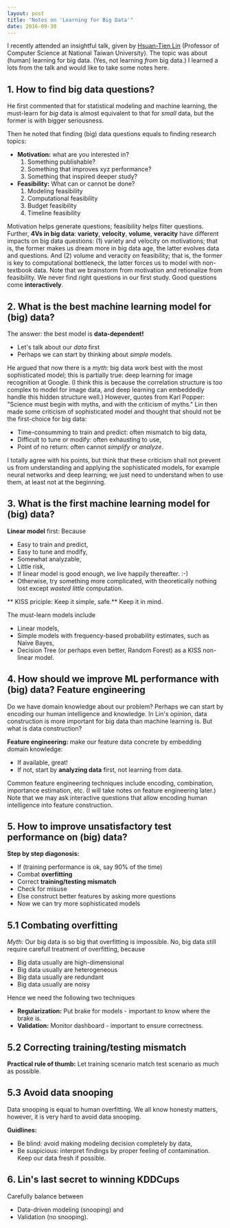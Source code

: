 ```yaml
---
layout: post
title: "Notes on 'Learning for Big Data'"
date: 2016-09-30
---
```


I recently attended an insightful talk, given by [Hsuan-Tien Lin](http://www.csie.ntu.edu.tw/~htlin/) (Professor of Computer Science at National Taiwan University). The topic was about (human) learning for big data. (Yes, not learning *from* big data.) I learned a lots from the talk and would like to take some notes here.

## 1. How to find big data questions?

He first commented that for statistical modeling and machine learning, the must-learn for *big* data is almost equivalent to that for *small* data, but the former is with bigger seriousness.

Then he noted that finding (big) data questions equals to finding research topics:
- **Motivation:** what are you interested in?
    1. Something publishable?
    2. Something that improves xyz performance?
    3. Something that inspired deeper study?
- **Feasibility:** What can or cannot be done?
    1. Modeling feasibility
    2. Computational feasibility
    3. Budget feasibility
    4. Timeline feasibility

Motivation helps generate questions; feasibility helps filter questions. Further, **4Vs in big data**: **variety**, **velocity**, **volume**, **veracity** have different impacts on big data questions: (1) variety and velocity on motivations; that is, the former makes us dream more in big data age, the latter evolves data and questions. And (2) volume and veracity on feasibility; that is, the former is key to computational bottleneck, the latter forces us to model with non-textbook data. Note that we brainstorm from motivation and retionalize from feasibility. We never find right questions in our first study. Good questions come **interactively**.

## 2. What is the best machine learning model for (big) data?

The answer: the best model is **data-dependent!**
- Let's talk about our *data* first
- Perhaps we can start by thinking about *simple* models.

He argued that now there is a *myth*: big data work best with the most sophisticated model; this is partially true: deep learning for image recognition at Google. (I think this is because the correlation structure is too complex to model for image data, and deep learning can embeddedly handle this hidden structure well.) However, quotes from Karl Popper: "Science must begin with myths, and with the criticism of myths." Lin then made some criticism of sophisticated model and thought that should not be the first-choice for big data:

- Time-consumming to train and predict: often mismatch to big data,
- Difficult to tune or modify: often exhausting to use,
- Point of no return: often cannot *simplify* or *analyze*.

I totally agree with his points, but think that these criticism shall not prevent us from understanding and applying the sophisticated models, for example neural networks and deep learning; we just need to understand when to use them, at least not at the beginning.

## 3. What is the first machine learning model for (big) data?

**Linear model** first: Because
- Easy to train and predict,
- Easy to tune and modify,
- Somewhat analyzable,
- Little risk,
- If linear model is good enough, we live happily thereafter. :-)
- Otherwise, try something more complicated, with theoretically nothing lost except *wasted little* computation.

** KISS priciple: Keep it simple, safe.** Keep it in mind.

The must-learn models include
- Linear models,
- Simple models with frequency-based probability estimates, such as Naive Bayes,
- Decision Tree (or perhaps even better, Random Forest) as a KISS non-linear model.

## 4. How should we improve ML performance with (big) data? Feature engineering

Do we have domain knowledge about our problem? Perhaps we can start by encoding our human intelligence and knowledge. In Lin's opinion, data construction is more important for big data than machine learning is. But what is data construction?

**Feature engineering:** make our feature data concrete by embedding domain knowledge:
- If available, great!
- If not, start by **analyzing data** first, not learning from data.

Common feature engineering techniques include encoding, combination, importance estimation, etc. (I will take notes on feature engineering later.) Note that we may ask interactive questions that allow encoding human intelligence into feature construction.

## 5. How to improve unsatisfactory test performance on (big) data?

**Step by step diagonosis:**
- If (training performance is ok, say 90% of the time)
- Combat **overfitting**
- Correct **training/testing mismatch**
- Check for misuse
- Else construct better features by asking more questions
- Now we can try more sophisticated models

## 5.1 Combating overfitting

*Myth:* Our big data is so big that overfitting is impossible. No, big data still require carefull treatment of overfitting, because
- Big data usually are high-dimensional
- Big data usually are heterogeneous
- Big data usually are redundant
- Big data usually are noisy

Hence we need the following two techniques
- **Regularization:** Put brake for models - important to know where the brake is.
- **Validation:** Monitor dashboard - important to ensure correctness.

## 5.2 Correcting training/testing mismatch

**Practical rule of thumb:** Let training scenario match test scenario as much as possible.

## 5.3 Avoid data snooping

Data snooping is equal to human overfitting. We all know honesty matters, however, it is very hard to avoid data snooping.

**Guidlines:**
- Be blind: avoid making modeling decision completely by data,
- Be suspicious: interpret findings by proper feeling of contamination. Keep our data fresh if possible.

## 6. Lin's last secret to winning KDDCups

Carefully balance between
- Data-driven modeling (snooping) and
- Validation (no snooping).

